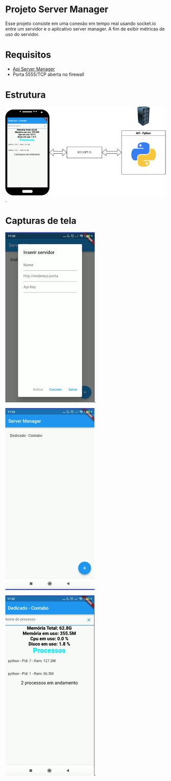 # Projeto Server Manager

Esse projeto consiste em uma conexão em tempo real usando socket.io entre um servidor e o aplicativo server manager. A fim de exibir métricas de uso do servidor.

# Requisitos

 * [Api Server Manager](https://github.com/brutalzinn/back-server-manager)
 * Porta 5555/TCP aberta no firewall
  
# Estrutura

![Lista de servidores](markdown/fluxograma.png "Lista de servidores cadastrados").

# Capturas de tela

![Lista de servidores](markdown/captura_1.png "Lista de servidores cadastrados").


![Lista de servidores](markdown/captura_2.png "Lista de servidores cadastrados").


![Lista de servidores](markdown/captura_3.png "Lista de servidores cadastrados").


